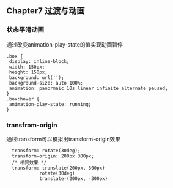 ## Chapter7 过渡与动画
### 状态平滑动画
 通过改变animation-play-state的值实现动画暂停
 ```
.box {
  display: inline-block;
  width: 150px;
  height: 150px;
  background: url('');
  background-size: auto 100%;
  animation: panormaic 10s linear infinite alternate paused;
}
.box:hover {
  animation-play-state: running;
}
```
### transfrom-origin
通过transform可以模拟出transform-origin效果
```
  transform: rotate(30deg);
  transform-origin: 200px 300px;
  /* 相同效果 */
  transform: translate(200px, 300px)
            rotate(30deg)
            translate-(200px, -300px)
```